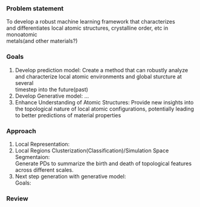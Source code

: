 ### Problem statement

To develop a robust machine learning framework that characterizes  
and differentiates local atomic structures, crystalline order, etc in monoatomic  
metals(and other materials?)  




### Goals

1. Develop prediction model: Create a method that can robustly analyze  
and characterize local atomic environments and global sturcture at several  
timestep into the future(past)  
2. Develop Generative model: ...  
3. Enhance Understanding of Atomic Structures: Provide new insights into  
the topological nature of local atomic configurations, potentially leading  
to better predictions of material properties

### Approach

1. Local Representation:  
2. Local Regions Clusterization(Classification)/Simulation Space Segmentaion:  
Generate PDs to summarize the birth and death of topological features  
across different scales.  
3. Next step generation with generative model:  
Goals:  

### Review

